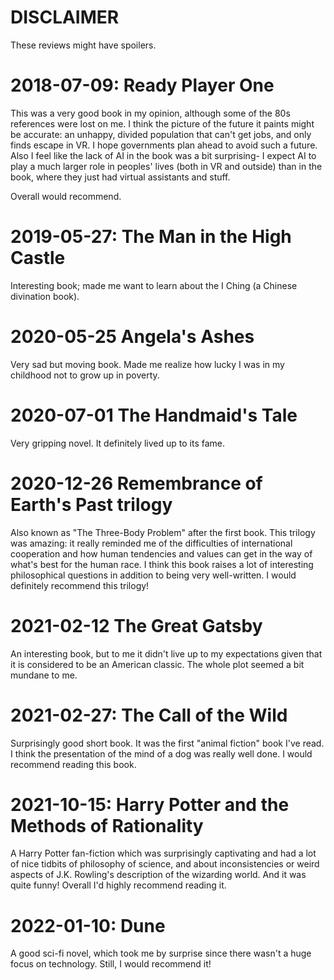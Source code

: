 # DISCLAIMER
These reviews might have spoilers.

# 2018-07-09: Ready Player One
This was a very good book in my opinion, although some of the 80s references were lost on me. I think the picture of the future it paints might be accurate: an unhappy, divided population that can't get jobs, and only finds escape in VR. I hope governments plan ahead to avoid such a future. Also I feel like the lack of AI in the book was a bit surprising- I expect AI to play a much larger role in peoples' lives (both in VR and outside) than in the book, where they just had virtual assistants and stuff.

Overall would recommend.

# 2019-05-27: The Man in the High Castle
Interesting book; made me want to learn about the I Ching (a Chinese divination book).

# 2020-05-25 Angela's Ashes

Very sad but moving book. Made me realize how lucky I was in my childhood not
to grow up in poverty.

# 2020-07-01 The Handmaid's Tale

Very gripping novel. It definitely lived up to its fame.

# 2020-12-26 Remembrance of Earth's Past trilogy

Also known as "The Three-Body Problem" after the first book. This trilogy was
amazing: it really reminded me of the difficulties of international cooperation
and how human tendencies and values can get in the way of what's best for the
human race. I think this book raises a lot of interesting philosophical
questions in addition to being very well-written. I would definitely recommend
this trilogy!

# 2021-02-12 The Great Gatsby

An interesting book, but to me it didn't live up to my expectations given that
it is considered to be an American classic. The whole plot seemed a bit mundane
to me.

# 2021-02-27: The Call of the Wild

Surprisingly good short book. It was the first "animal fiction" book I've read.
I think the presentation of the mind of a dog was really well done. I would
recommend reading this book.

# 2021-10-15: Harry Potter and the Methods of Rationality

A Harry Potter fan-fiction which was surprisingly captivating and had a lot of
nice tidbits of philosophy of science, and about inconsistencies or weird
aspects of J.K. Rowling's description of the wizarding world. And it was quite
funny! Overall I'd highly recommend reading it.

# 2022-01-10: Dune

A good sci-fi novel, which took me by surprise since there wasn't a huge focus
on technology. Still, I would recommend it!
